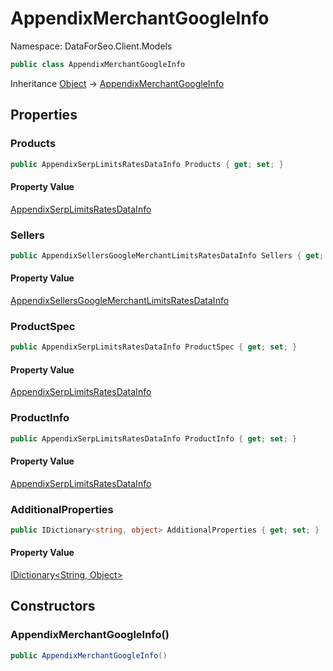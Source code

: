 # AppendixMerchantGoogleInfo

Namespace: DataForSeo.Client.Models

```csharp
public class AppendixMerchantGoogleInfo
```

Inheritance [Object](https://docs.microsoft.com/en-us/dotnet/api/system.object) → [AppendixMerchantGoogleInfo](./dataforseo.client.models.appendixmerchantgoogleinfo.md)

## Properties

### **Products**

```csharp
public AppendixSerpLimitsRatesDataInfo Products { get; set; }
```

#### Property Value

[AppendixSerpLimitsRatesDataInfo](./dataforseo.client.models.appendixserplimitsratesdatainfo.md)<br>

### **Sellers**

```csharp
public AppendixSellersGoogleMerchantLimitsRatesDataInfo Sellers { get; set; }
```

#### Property Value

[AppendixSellersGoogleMerchantLimitsRatesDataInfo](./dataforseo.client.models.appendixsellersgooglemerchantlimitsratesdatainfo.md)<br>

### **ProductSpec**

```csharp
public AppendixSerpLimitsRatesDataInfo ProductSpec { get; set; }
```

#### Property Value

[AppendixSerpLimitsRatesDataInfo](./dataforseo.client.models.appendixserplimitsratesdatainfo.md)<br>

### **ProductInfo**

```csharp
public AppendixSerpLimitsRatesDataInfo ProductInfo { get; set; }
```

#### Property Value

[AppendixSerpLimitsRatesDataInfo](./dataforseo.client.models.appendixserplimitsratesdatainfo.md)<br>

### **AdditionalProperties**

```csharp
public IDictionary<string, object> AdditionalProperties { get; set; }
```

#### Property Value

[IDictionary&lt;String, Object&gt;](https://docs.microsoft.com/en-us/dotnet/api/system.collections.generic.idictionary-2)<br>

## Constructors

### **AppendixMerchantGoogleInfo()**

```csharp
public AppendixMerchantGoogleInfo()
```
